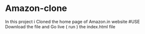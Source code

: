 # Amazon-clone
  In this project i Cloned the home page of Amazon.in website 
#USE
  Download the file and Go live ( run ) the index.html file 
